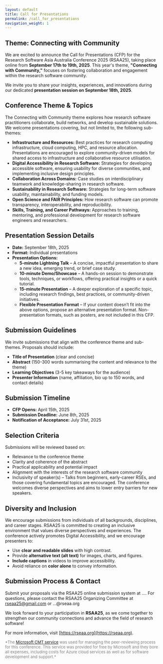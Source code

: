 ```yaml
---
layout: default
title: Call for Presentations
permalink: /call_for_presentations
navigation_weight: 1
---
```


## Theme: Connecting with Community

We are excited to announce the Call for Presentations (CFP) for the Research Software Asia Australia Conference 2025 (RSAA25), taking place online from **September 17th to 19th, 2025**. This year's theme, **"Connecting with Community,"** focuses on fostering collaboration and engagement within the research software community.

We invite you to share your insights, experiences, and innovations during our dedicated **presentation session on September 18th, 2025**.

## Conference Theme & Topics

The Connecting with Community theme explores how research software practitioners collaborate, build networks, and develop sustainable solutions. We welcome presentations covering, but not limited to, the following sub-themes:

- **Infrastructure and Resources:** Best practices for research computing infrastructure, cloud computing, HPC, and resource allocation. Presentations are encouraged to explore community-driven models for shared access to infrastructure and collaborative resource utilisation.
- **Digital Accessibility in Research Software:** Strategies for developing accessible software, ensuring usability for diverse communities, and implementing inclusive design principles.
- **Collaboration Across Domains:** Case studies on interdisciplinary teamwork and knowledge-sharing in research software.
- **Sustainability in Research Software:** Strategies for long-term software usability, maintainability, and funding models.
- **Open Science and FAIR Principles:** How research software can promote transparency, interoperability, and reproducibility.
- **Skills, Training, and Career Pathways:** Approaches to training, mentoring, and professional development for research software engineers and researchers.

## Presentation Session Details

- **Date:** September 18th, 2025
- **Format:** Individual presentations
- **Presentation Options:**
  - **5-minute Lightning Talk** – A concise, impactful presentation to share a new idea, emerging trend, or brief case study.
  - **10-minute Demo/Showcase** – A hands-on session to demonstrate tools, techniques, or workflows, offering practical insights or a quick tutorial.
  - **15-minute Presentation** – A deeper exploration of a specific topic, including research findings, best practices, or community-driven initiatives.
  - **Flexible Presentation Format** – If your content doesn’t fit into the above options, propose an alternative presentation format. Non-presentation formats, such as posters, are not included in this CFP.

## Submission Guidelines

We invite submissions that align with the conference theme and sub-themes. Proposals should include:

- **Title of Presentation** (clear and concise)
- **Abstract** (150-300 words summarising the content and relevance to the theme)
- **Learning Objectives** (3-5 key takeaways for the audience)
- **Presenter Information** (name, affiliation, bio up to 150 words, and contact details)

## Submission Timeline

- **CFP Opens:** April 15th, 2025
- **Submission Deadline:** June 8th, 2025
- **Notification of Acceptance:** July 31st, 2025

## Selection Criteria

Submissions will be reviewed based on:

- Relevance to the conference theme
- Clarity and coherence of the abstract
- Practical applicability and potential impact
- Alignment with the interests of the research software community
- Inclusivity of speaker(s) – Talks from beginners, early-career RSEs, and those covering fundamental topics are encouraged. The conference welcomes diverse perspectives and aims to lower entry barriers for new speakers.

## Diversity and Inclusion

We encourage submissions from individuals of all backgrounds, disciplines, and career stages. RSAA25 is committed to creating an inclusive environment that values diverse perspectives and experiences.
The conference actively promotes Digital Accessibility, and we encourage presenters to:
- Use **clear and readable slides** with high contrast.
- Provide **alternative text (alt text)** for images, charts, and figures.
- **Include captions** in videos to improve accessibility.
- Avoid reliance on **color alone** to convey information.

## Submission Process & Contact

Submit your proposals via the RSAA25 online submission system at .... For questions, please contact the RSAA25 Organizing Committee at rseaa25@gmail.com or …@rseaa.org

We look forward to your participation in **RSAA25**, as we come together to strengthen our community connections and advance the field of research software!

For more information, visit [https://rseaa.org](https://rseaa.org).

<p style="font-size: small;color: grey">
*The <a href="https://cmt3.research.microsoft.com">Microsoft CMT service</a> was used for managing the peer-reviewing process for this conference. This service was provided for free by Microsoft and they bore all expenses, including costs for Azure cloud services as well as for software development and support.*
</p>
